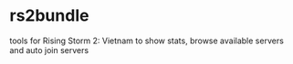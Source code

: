 # rs2bundle
tools for Rising Storm 2: Vietnam to show stats, browse available servers and auto join servers
